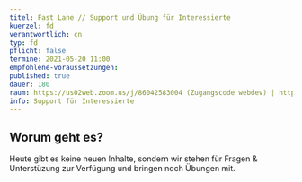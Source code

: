 ```yaml
---
titel: Fast Lane // Support und Übung für Interessierte
kuerzel: fd
verantwortlich: cn
typ: fd
pflicht: false
termine: 2021-05-20 11:00
empfohlene-voraussetzungen: 
published: true
dauer: 180
raum: https://us02web.zoom.us/j/86042583004 (Zugangscode webdev) | https://us02web.zoom.us/j/86042583004
info: Support für Interessierte
---
```


## Worum geht es?
Heute gibt es keine neuen Inhalte, sondern wir stehen für Fragen & Unterstüzung zur Verfügung und bringen noch Übungen mit.
